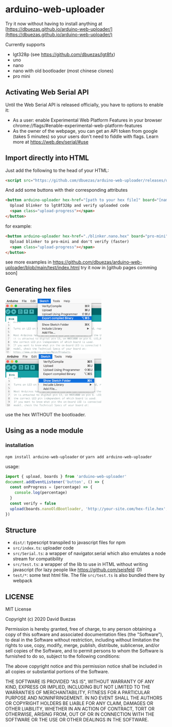 # arduino-web-uploader

Try it now without having to install anything at [https://dbuezas.github.io/arduino-web-uploader/](https://dbuezas.github.io/arduino-web-uploader/)

Currently supports

- lgt328p (see https://github.com/dbuezas/lgt8fx)
- uno
- nano
- nano with old bootloader (most chinese clones)
- pro mini

## Activating Web Serial API

Until the Web Serial API is released officially, you have to options to enable it:

- As a user: enable Experimental Web Platform Features in your browser chrome://flags/#enable-experimental-web-platform-features
- As the owner of the webpage, you can get an API token from google (takes 5 minutes) so your users don't need to fiddle with flags. Learn more at https://web.dev/serial/#use

## Import directly into HTML

Just add the following to the head of your HTML:

```html
<script src="https://github.com/dbuezas/arduino-web-uploader/releases/download/v1.0.0/arduino-web-uploader.js"></script>
```

And add some buttons with their corresponding attributes

```html
<button arduino-uploader hex-href="[path to your hex file]" board="[name of the board]" verify [optional]>
  Upload blinker to lgt8f328p and verify uploaded code
  <span class="upload-progress"></span>
</button>
```

for example:

```html
<button arduino-uploader hex-href="./blinker.nano.hex" board="pro-mini">
  Upload blinker to pro-mini and don't verify (faster)
  <span class="upload-progress"></span>
</button>
```

see more examples in https://github.com/dbuezas/arduino-web-uploader/blob/main/test/index.html
try it now in [github pages comming soon]

## Generating hex files

<img src="./docs/export-hex.png" alt="Export the hex file" width="300"/>
<img src="./docs/open-folder.png" alt="Open the folder where it was stored" width="300"/>

use the hex WITHOUT the bootloader.

## Using as a node module

### installation

`npm install arduino-web-uploader`
or
`yarn add arduino-web-uploader`

usage:

```js
import { upload, boards } from 'arduino-web-uploader'
document.addEventListener('button', () => {
  const onProgress = (percentage) => {
    console.log(percentage)
  }
  const verify = false
  upload(boards.nanoOldBootloader, 'http://your-site.com/hex-file.hex', onProgress, verify)
})
```

## Structure

- `dist/`: typescript transpiled to javascript files for npm
- `src/index.ts`: uploader code
- `src/Serial.ts`: a wrapper of navigator.serial which also emulates a node stream for compatibility
- `src/test.ts`: a wrapper of the lib to use in HTML without writing javascript (for lazy people like https://github.com/seisfeld :D)
- `test/*`: some test html file. The file `src/test.ts` is also bundled there by webpack

## LICENSE

MIT License

Copyright (c) 2020 David Buezas

Permission is hereby granted, free of charge, to any person obtaining a copy
of this software and associated documentation files (the "Software"), to deal
in the Software without restriction, including without limitation the rights
to use, copy, modify, merge, publish, distribute, sublicense, and/or sell
copies of the Software, and to permit persons to whom the Software is
furnished to do so, subject to the following conditions:

The above copyright notice and this permission notice shall be included in all
copies or substantial portions of the Software.

THE SOFTWARE IS PROVIDED "AS IS", WITHOUT WARRANTY OF ANY KIND, EXPRESS OR
IMPLIED, INCLUDING BUT NOT LIMITED TO THE WARRANTIES OF MERCHANTABILITY,
FITNESS FOR A PARTICULAR PURPOSE AND NONINFRINGEMENT. IN NO EVENT SHALL THE
AUTHORS OR COPYRIGHT HOLDERS BE LIABLE FOR ANY CLAIM, DAMAGES OR OTHER
LIABILITY, WHETHER IN AN ACTION OF CONTRACT, TORT OR OTHERWISE, ARISING FROM,
OUT OF OR IN CONNECTION WITH THE SOFTWARE OR THE USE OR OTHER DEALINGS IN THE
SOFTWARE.
